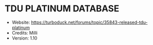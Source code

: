 TDU PLATINUM DATABASE
=====================

- Website: https://turboduck.net/forums/topic/35843-released-tdu-platinum
- Credits: Milli
- Version: 1.10
